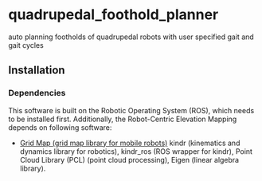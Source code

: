 # quadrupedal_foothold_planner
auto planning footholds of quadrupedal robots with user specified gait and gait cycles


## Installation
### Dependencies

This software is built on the Robotic Operating System (ROS), which needs to be installed first. Additionally, the Robot-Centric Elevation Mapping depends on following software:

* [Grid Map (grid map library for mobile robots)](https://github.com/anybotics/grid_map)
kindr (kinematics and dynamics library for robotics),
kindr_ros (ROS wrapper for kindr),
Point Cloud Library (PCL) (point cloud processing),
Eigen (linear algebra library).
